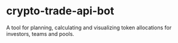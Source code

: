 # crypto-trade-api-bot
A tool for planning, calculating and visualizing token allocations for investors, teams and pools.
